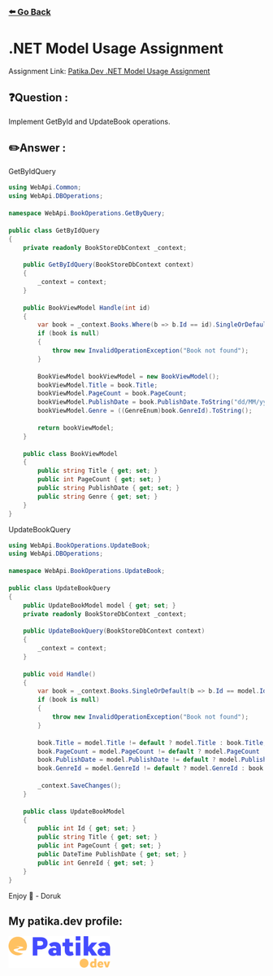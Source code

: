 ### [⬅️ Go Back](../../README.md)

# .NET Model Usage Assignment

Assignment Link: [Patika.Dev .NET Model Usage Assignment](https://app.patika.dev/courses/net-core/4-odev-model-kullanimi)

## ❓Question :

Implement GetById and UpdateBook operations.

## ✏️Answer :

GetByIdQuery

```c#
using WebApi.Common;
using WebApi.DBOperations;

namespace WebApi.BookOperations.GetByQuery;

public class GetByIdQuery
{
    private readonly BookStoreDbContext _context;

    public GetByIdQuery(BookStoreDbContext context)
    {
        _context = context;
    }

    public BookViewModel Handle(int id)
    {
        var book = _context.Books.Where(b => b.Id == id).SingleOrDefault();
        if (book is null)
        {
            throw new InvalidOperationException("Book not found");
        }

        BookViewModel bookViewModel = new BookViewModel();
        bookViewModel.Title = book.Title;
        bookViewModel.PageCount = book.PageCount;
        bookViewModel.PublishDate = book.PublishDate.ToString("dd/MM/yyyy");
        bookViewModel.Genre = ((GenreEnum)book.GenreId).ToString();

        return bookViewModel;
    }

    public class BookViewModel
    {
        public string Title { get; set; }
        public int PageCount { get; set; }
        public string PublishDate { get; set; }
        public string Genre { get; set; }
    }
}
```

UpdateBookQuery

```c#
using WebApi.BookOperations.UpdateBook;
using WebApi.DBOperations;

namespace WebApi.BookOperations.UpdateBook;

public class UpdateBookQuery
{
    public UpdateBookModel model { get; set; }
    private readonly BookStoreDbContext _context;

    public UpdateBookQuery(BookStoreDbContext context)
    {
        _context = context;
    }

    public void Handle()
    {
        var book = _context.Books.SingleOrDefault(b => b.Id == model.Id);
        if (book is null)
        {
            throw new InvalidOperationException("Book not found");
        }

        book.Title = model.Title != default ? model.Title : book.Title;
        book.PageCount = model.PageCount != default ? model.PageCount : book.PageCount;
        book.PublishDate = model.PublishDate != default ? model.PublishDate : book.PublishDate;
        book.GenreId = model.GenreId != default ? model.GenreId : book.GenreId;

        _context.SaveChanges();
    }

    public class UpdateBookModel
    {
        public int Id { get; set; }
        public string Title { get; set; }
        public int PageCount { get; set; }
        public DateTime PublishDate { get; set; }
        public int GenreId { get; set; }
    }
}
```

Enjoy 🚀 - Doruk

## My patika.dev profile:

<a href="https://app.patika.dev/kaolin"><img src="./../../../assets/newPatikaLogo.svg" width=200/></a>
